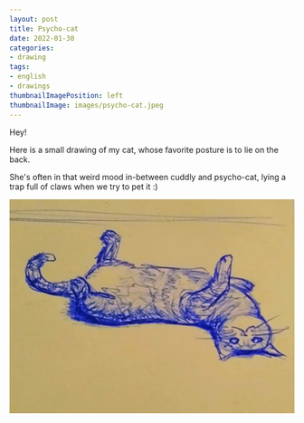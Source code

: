 ```yaml
---
layout: post
title: Psycho-cat
date: 2022-01-30
categories: 
- drawing
tags: 
- english
- drawings
thumbnailImagePosition: left
thumbnailImage: images/psycho-cat.jpeg
---
```


Hey!

Here is a small drawing of my cat, whose favorite posture is to lie on the back.

She's often in that weird mood in-between cuddly and psycho-cat, 
lying a trap full of claws when we try to pet it :)

![psycho-cat](/images/psycho-cat.jpeg)



